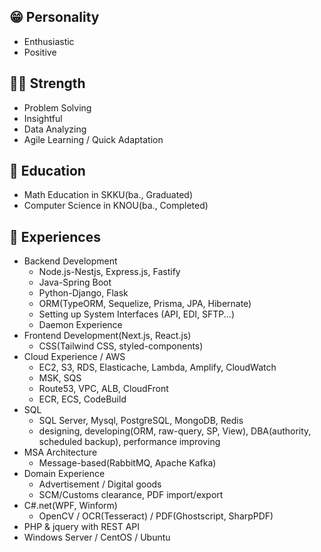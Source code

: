 ## 😁 Personality
- Enthusiastic
- Positive

## 🏋️‍♂️ Strength
- Problem Solving
- Insightful
- Data Analyzing
- Agile Learning / Quick Adaptation

## 🏫 Education
- Math Education in SKKU(ba., Graduated)
- Computer Science in KNOU(ba., Completed)

## 🚩 Experiences
- Backend Development
  - Node.js-Nestjs, Express.js, Fastify
  - Java-Spring Boot
  - Python-Django, Flask
  - ORM(TypeORM, Sequelize, Prisma, JPA, Hibernate)
  - Setting up System Interfaces (API, EDI, SFTP...)
  - Daemon Experience
- Frontend Development(Next.js, React.js)
  - CSS(Tailwind CSS, styled-components)
- Cloud Experience / AWS
    - EC2, S3, RDS, Elasticache, Lambda, Amplify, CloudWatch
    - MSK, SQS
    - Route53, VPC, ALB, CloudFront
    - ECR, ECS, CodeBuild
- SQL
  - SQL Server, Mysql, PostgreSQL, MongoDB, Redis
  - designing, developing(ORM, raw-query, SP, View), DBA(authority, scheduled backup), performance improving
- MSA Architecture
  - Message-based(RabbitMQ, Apache Kafka)
- Domain Experience
  - Advertisement / Digital goods
  - SCM/Customs clearance, PDF import/export
- C#.net(WPF, Winform)
  - OpenCV / OCR(Tesseract) / PDF(Ghostscript, SharpPDF)
- PHP & jquery with REST API
- Windows Server / CentOS / Ubuntu
